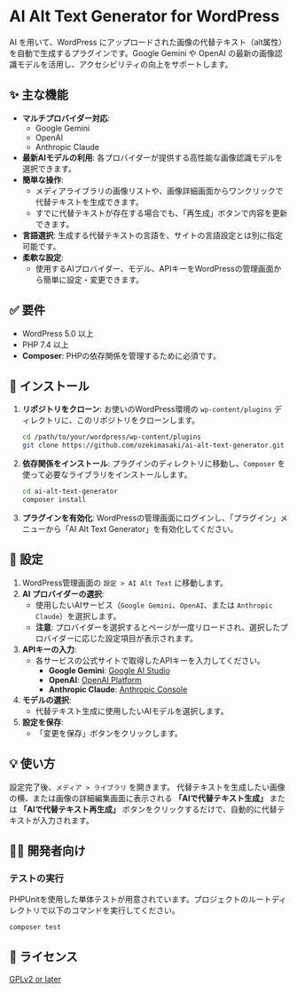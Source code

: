 # AI Alt Text Generator for WordPress

AI を用いて、WordPress にアップロードされた画像の代替テキスト（alt属性）を自動で生成するプラグインです。Google Gemini や OpenAI の最新の画像認識モデルを活用し、アクセシビリティの向上をサポートします。

## ✨ 主な機能

-   **マルチプロバイダー対応**:
    -   Google Gemini
    -   OpenAI
    -   Anthropic Claude
-   **最新AIモデルの利用**: 各プロバイダーが提供する高性能な画像認識モデルを選択できます。
-   **簡単な操作**:
    -   メディアライブラリの画像リストや、画像詳細画面からワンクリックで代替テキストを生成できます。
    -   すでに代替テキストが存在する場合でも、「再生成」ボタンで内容を更新できます。
-   **言語選択**: 生成する代替テキストの言語を、サイトの言語設定とは別に指定可能です。
-   **柔軟な設定**:
    -   使用するAIプロバイダー、モデル、APIキーをWordPressの管理画面から簡単に設定・変更できます。

## ✅ 要件

-   WordPress 5.0 以上
-   PHP 7.4 以上
-   **Composer**: PHPの依存関係を管理するために必須です。

## 🚀 インストール

1.  **リポジトリをクローン**:
    お使いのWordPress環境の `wp-content/plugins` ディレクトリに、このリポジトリをクローンします。
    ```bash
    cd /path/to/your/wordpress/wp-content/plugins
    git clone https://github.com/ozekimasaki/ai-alt-text-generator.git
    ```

2.  **依存関係をインストール**:
    プラグインのディレクトリに移動し、`Composer` を使って必要なライブラリをインストールします。
    ```bash
    cd ai-alt-text-generator
    composer install
    ```

3.  **プラグインを有効化**:
    WordPressの管理画面にログインし、「プラグイン」メニューから「AI Alt Text Generator」を有効化してください。

## 🔧 設定

1.  WordPress管理画面の `設定 > AI Alt Text` に移動します。
2.  **AI プロバイダーの選択**:
    -   使用したいAIサービス（`Google Gemini`、`OpenAI`、または `Anthropic Claude`）を選択します。
    -   **注意**: プロバイダーを選択するとページが一度リロードされ、選択したプロバイダーに応じた設定項目が表示されます。
3.  **APIキーの入力**:
    -   各サービスの公式サイトで取得したAPIキーを入力してください。
        -   **Google Gemini**: [Google AI Studio](https://aistudio.google.com/app/apikey?hl=ja)
        -   **OpenAI**: [OpenAI Platform](https://platform.openai.com/api-keys)
        -   **Anthropic Claude**: [Anthropic Console](https://console.anthropic.com/)
4.  **モデルの選択**:
    -   代替テキスト生成に使用したいAIモデルを選択します。
5.  **設定を保存**:
    -   「変更を保存」ボタンをクリックします。

## 💡 使い方

設定完了後、`メディア > ライブラリ` を開きます。
代替テキストを生成したい画像の横、または画像の詳細編集画面に表示される **「AIで代替テキスト生成」** または **「AIで代替テキスト再生成」** ボタンをクリックするだけで、自動的に代替テキストが入力されます。

## 👨‍💻 開発者向け

### テストの実行

PHPUnitを使用した単体テストが用意されています。プロジェクトのルートディレクトリで以下のコマンドを実行してください。

```bash
composer test
```

## 📜 ライセンス

[GPLv2 or later](https://www.gnu.org/licenses/gpl-2.0.html) 